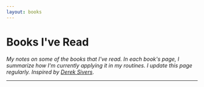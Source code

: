 ```yaml
---
layout: books
---
```


# Books I've Read

_My notes on some of the books that I've read. In each book's page, I summarize how I'm currently applying it in my routines. I update this page regularly. Inspired by [Derek Sivers](https://sive.rs/book)_.

---
